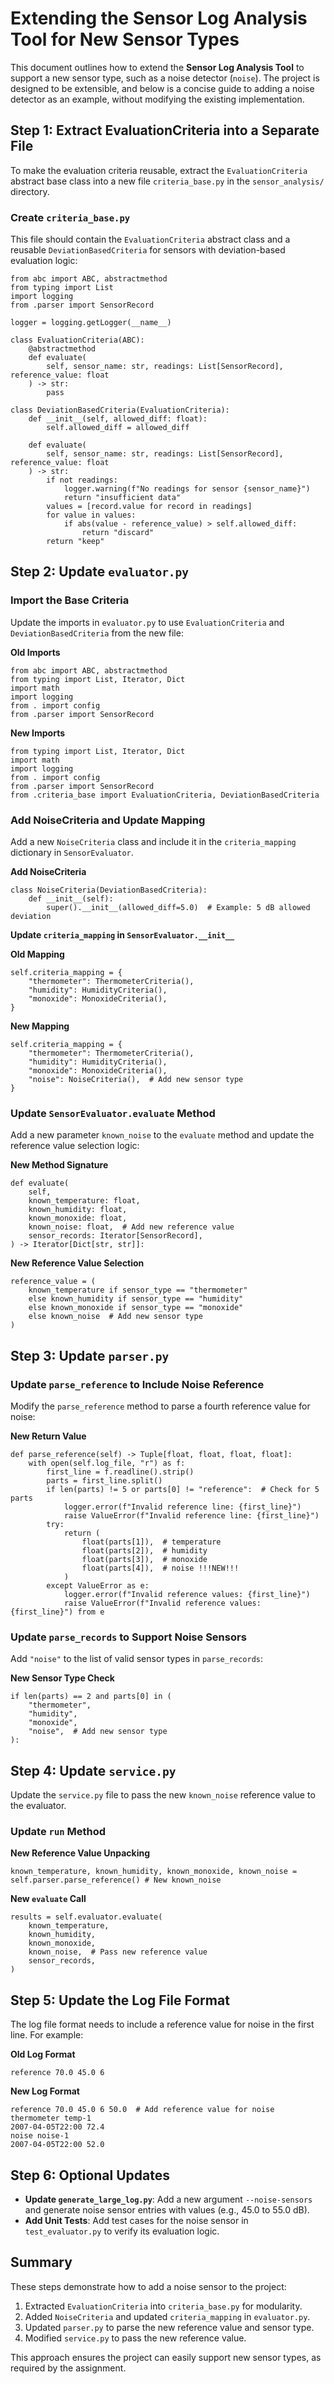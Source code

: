 # Extending the Sensor Log Analysis Tool for New Sensor Types

This document outlines how to extend the **Sensor Log Analysis Tool** to support a new sensor type, such as a noise detector (`noise`). The project is designed to be extensible, and below is a concise guide to adding a noise detector as an example, without modifying the existing implementation.

## Step 1: Extract EvaluationCriteria into a Separate File

To make the evaluation criteria reusable, extract the `EvaluationCriteria` abstract base class into a new file `criteria_base.py` in the `sensor_analysis/` directory.

### Create `criteria_base.py`

This file should contain the `EvaluationCriteria` abstract class and a reusable `DeviationBasedCriteria` for sensors with deviation-based evaluation logic:

```
from abc import ABC, abstractmethod
from typing import List
import logging
from .parser import SensorRecord

logger = logging.getLogger(__name__)

class EvaluationCriteria(ABC):
    @abstractmethod
    def evaluate(
        self, sensor_name: str, readings: List[SensorRecord], reference_value: float
    ) -> str:
        pass

class DeviationBasedCriteria(EvaluationCriteria):
    def __init__(self, allowed_diff: float):
        self.allowed_diff = allowed_diff

    def evaluate(
        self, sensor_name: str, readings: List[SensorRecord], reference_value: float
    ) -> str:
        if not readings:
            logger.warning(f"No readings for sensor {sensor_name}")
            return "insufficient data"
        values = [record.value for record in readings]
        for value in values:
            if abs(value - reference_value) > self.allowed_diff:
                return "discard"
        return "keep"
```

## Step 2: Update `evaluator.py`

### Import the Base Criteria

Update the imports in `evaluator.py` to use `EvaluationCriteria` and `DeviationBasedCriteria` from the new file:

**Old Imports**

```
from abc import ABC, abstractmethod
from typing import List, Iterator, Dict
import math
import logging
from . import config
from .parser import SensorRecord
```

**New Imports**

```
from typing import List, Iterator, Dict
import math
import logging
from . import config
from .parser import SensorRecord
from .criteria_base import EvaluationCriteria, DeviationBasedCriteria
```

### Add NoiseCriteria and Update Mapping

Add a new `NoiseCriteria` class and include it in the `criteria_mapping` dictionary in `SensorEvaluator`.

**Add NoiseCriteria**

```
class NoiseCriteria(DeviationBasedCriteria):
    def __init__(self):
        super().__init__(allowed_diff=5.0)  # Example: 5 dB allowed deviation
```

**Update `criteria_mapping` in `SensorEvaluator.__init__`**

**Old Mapping**

```
self.criteria_mapping = {
    "thermometer": ThermometerCriteria(),
    "humidity": HumidityCriteria(),
    "monoxide": MonoxideCriteria(),
}
```

**New Mapping**

```
self.criteria_mapping = {
    "thermometer": ThermometerCriteria(),
    "humidity": HumidityCriteria(),
    "monoxide": MonoxideCriteria(),
    "noise": NoiseCriteria(),  # Add new sensor type
}
```

### Update `SensorEvaluator.evaluate` Method

Add a new parameter `known_noise` to the `evaluate` method and update the reference value selection logic:

**New Method Signature**

```
def evaluate(
    self,
    known_temperature: float,
    known_humidity: float,
    known_monoxide: float,
    known_noise: float,  # Add new reference value
    sensor_records: Iterator[SensorRecord],
) -> Iterator[Dict[str, str]]:
```

**New Reference Value Selection**

```
reference_value = (
    known_temperature if sensor_type == "thermometer"
    else known_humidity if sensor_type == "humidity"
    else known_monoxide if sensor_type == "monoxide"
    else known_noise  # Add new sensor type
)
```

## Step 3: Update `parser.py`

### Update `parse_reference` to Include Noise Reference

Modify the `parse_reference` method to parse a fourth reference value for noise:

**New Return Value**

```
def parse_reference(self) -> Tuple[float, float, float, float]:
    with open(self.log_file, "r") as f:
        first_line = f.readline().strip()
        parts = first_line.split()
        if len(parts) != 5 or parts[0] != "reference":  # Check for 5 parts
            logger.error(f"Invalid reference line: {first_line}")
            raise ValueError(f"Invalid reference line: {first_line}")
        try:
            return (
                float(parts[1]),  # temperature
                float(parts[2]),  # humidity
                float(parts[3]),  # monoxide
                float(parts[4]),  # noise !!!NEW!!!
            )
        except ValueError as e:
            logger.error(f"Invalid reference values: {first_line}")
            raise ValueError(f"Invalid reference values: {first_line}") from e
```

### Update `parse_records` to Support Noise Sensors

Add `"noise"` to the list of valid sensor types in `parse_records`:

**New Sensor Type Check**

```
if len(parts) == 2 and parts[0] in (
    "thermometer",
    "humidity",
    "monoxide",
    "noise",  # Add new sensor type
):
```

## Step 4: Update `service.py`

Update the `service.py` file to pass the new `known_noise` reference value to the evaluator.

### Update `run` Method

**New Reference Value Unpacking**

```
known_temperature, known_humidity, known_monoxide, known_noise = self.parser.parse_reference() # New known_noise
```

**New `evaluate` Call**

```
results = self.evaluator.evaluate(
    known_temperature,
    known_humidity,
    known_monoxide,
    known_noise,  # Pass new reference value
    sensor_records,
)
```

## Step 5: Update the Log File Format

The log file format needs to include a reference value for noise in the first line. For example:

**Old Log Format**

```
reference 70.0 45.0 6
```

**New Log Format**

```
reference 70.0 45.0 6 50.0  # Add reference value for noise
thermometer temp-1
2007-04-05T22:00 72.4
noise noise-1
2007-04-05T22:00 52.0
```

## Step 6: Optional Updates

- **Update `generate_large_log.py`**: Add a new argument `--noise-sensors` and generate noise sensor entries with values (e.g., 45.0 to 55.0 dB).
- **Add Unit Tests**: Add test cases for the noise sensor in `test_evaluator.py` to verify its evaluation logic.

## Summary

These steps demonstrate how to add a noise sensor to the project:
1. Extracted `EvaluationCriteria` into `criteria_base.py` for modularity.
2. Added `NoiseCriteria` and updated `criteria_mapping` in `evaluator.py`.
3. Updated `parser.py` to parse the new reference value and sensor type.
4. Modified `service.py` to pass the new reference value.

This approach ensures the project can easily support new sensor types, as required by the assignment.